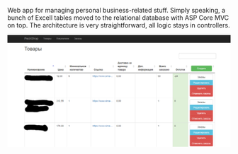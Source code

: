 Web app for managing personal business-related stuff. Simply speaking, a bunch of Excell tables moved to the relational database with ASP Core MVC on top. The architecture is very straightforward, all logic stays in controllers. 

<img src="PechShop/Data/pech-shop.png">

